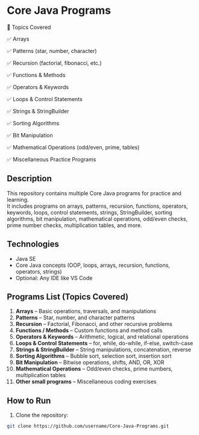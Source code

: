 
# Core Java Programs

📌 Topics Covered

✅ Arrays

✅ Patterns (star, number, character)

✅ Recursion (factorial, fibonacci, etc.)

✅ Functions & Methods

✅ Operators & Keywords

✅ Loops & Control Statements

✅ Strings & StringBuilder

✅ Sorting Algorithms

✅ Bit Manipulation

✅ Mathematical Operations (odd/even, prime, tables)

✅ Miscellaneous Practice Programs

## Description
This repository contains multiple Core Java programs for practice and learning.  
It includes programs on arrays, patterns, recursion, functions, operators, keywords, loops, control statements, strings, StringBuilder, sorting algorithms, bit manipulation, mathematical operations, odd/even checks, prime number checks, multiplication tables, and more.

## Technologies
- Java SE
- Core Java concepts (OOP, loops, arrays, recursion, functions, operators, strings)
- Optional: Any IDE like VS Code 

## Programs List (Topics Covered)
1. **Arrays** – Basic operations, traversals, and manipulations  
2. **Patterns** – Star, number, and character patterns  
3. **Recursion** – Factorial, Fibonacci, and other recursive problems  
4. **Functions / Methods** – Custom functions and method calls  
5. **Operators & Keywords** – Arithmetic, logical, and relational operations  
6. **Loops & Control Statements** – for, while, do-while, if-else, switch-case  
7. **Strings & StringBuilder** – String manipulations, concatenation, reverse  
8. **Sorting Algorithms** – Bubble sort, selection sort, insertion sort  
9. **Bit Manipulation** – Bitwise operations, shifts, AND, OR, XOR  
10. **Mathematical Operations** – Odd/even checks, prime numbers, multiplication tables  
11. **Other small programs** – Miscellaneous coding exercises  

## How to Run
1. Clone the repository:
```bash
git clone https://github.com/username/Core-Java-Programs.git
